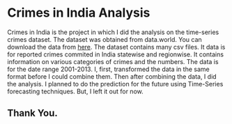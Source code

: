 # Crimes in India Analysis

Crimes in India is the project in which I did the analysis on the time-series crimes dataset. The dataset was obtained from data.world. You can download the data from [here](https://data.world/rajanand/crime-in-india). The dataset contains many csv files. It data is for reported crimes commited in India statewise and regionwise. It contains information on various categories of crimes and the numbers. The data is for the date range 2001-2013. I, first, transformed the data in the same format before I could combine them. Then after combining the data, I did the analysis. I planned to do the prediction for the future using Time-Series forecasting techniques. But, I left it out for now. 
## Thank You.
